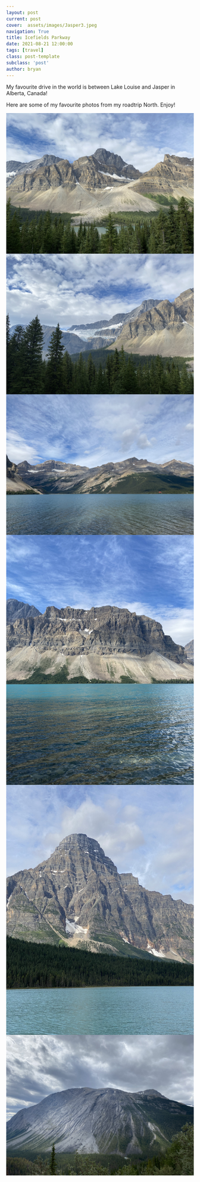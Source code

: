 ```yaml
---
layout: post
current: post
cover:  assets/images/Jasper3.jpeg
navigation: True
title: Icefields Parkway
date: 2021-08-21 12:00:00
tags: [travel]
class: post-template
subclass: 'post'
author: bryan
---
```


My favourite drive in the world is between Lake Louise and Jasper in Alberta, Canada!

Here are some of my favourite photos from my roadtrip North. Enjoy!

<img max-width="100vw" align="center" src="https://github.com/bryanyu1/blog/blob/gh-pages/assets/images/Jasper1.jpeg?raw=true" alt="Jasper1">

<img max-width="100vw" align="center" src="https://github.com/bryanyu1/blog/blob/gh-pages/assets/images/Jasper2.jpeg?raw=true" alt="Jasper2">

<img max-width="100vw" align="center" src="https://github.com/bryanyu1/blog/blob/gh-pages/assets/images/Jasper3.jpeg?raw=true" alt="Jasper3">

<img max-width="100vw" align="center" src="https://github.com/bryanyu1/blog/blob/gh-pages/assets/images/Jasper4.jpeg?raw=true" alt="Jasper4">

<img max-width="100vw" align="center" src="https://github.com/bryanyu1/blog/blob/gh-pages/assets/images/Jasper5.jpeg?raw=true" alt="Jasper5">

<img max-width="100vw" align="center" src="https://github.com/bryanyu1/blog/blob/gh-pages/assets/images/Jasper6.jpeg?raw=true" alt="Jasper6">
